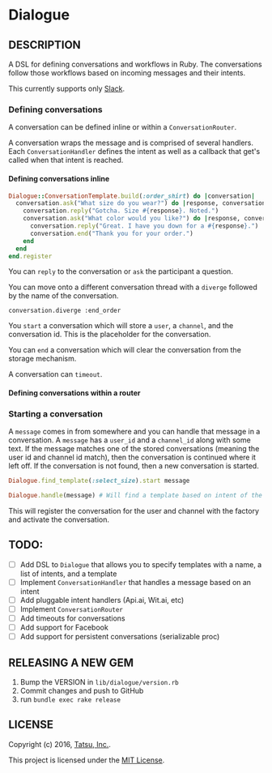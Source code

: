 Dialogue
========

## DESCRIPTION

A DSL for defining conversations and workflows in Ruby. The conversations follow those workflows based on incoming messages and their intents.

This currently supports only [Slack](https://slack.com).

### Defining conversations

A conversation can be defined inline or within a `ConversationRouter`.

A conversation wraps the message and is comprised of several handlers. Each `ConversationHandler` defines the intent as well as a callback that get's called when that intent is reached.

#### Defining conversations inline

```ruby
Dialogue::ConversationTemplate.build(:order_shirt) do |conversation|
  conversation.ask("What size do you wear?") do |response, conversation|
    conversation.reply("Gotcha. Size #{response}. Noted.")
    conversation.ask("What color would you like?") do |response, conversation|
      conversation.reply("Great. I have you down for a #{response}.")
      conversation.end("Thank you for your order.")
    end
  end
end.register
```

You can `reply` to the conversation or `ask` the participant a question.

You can move onto a different conversation thread with a `diverge` followed by the name of the conversation.

```
conversation.diverge :end_order
```

You `start` a conversation which will store a `user`, a `channel`, and the conversation id. This is the placeholder for the conversation.

You can `end` a conversation which will clear the conversation from the storage mechanism.

A conversation can `timeout`.

#### Defining conversations within a router

### Starting a conversation

A `message` comes in from somewhere and you can handle that message in a conversation. A `message` has a `user_id` and a `channel_id` along with some text. If the message matches one of the stored conversations (meaning the user id and channel id match), then the conversation is continued where it left off. If the conversation is not found, then a new conversation is started.

```ruby
Dialogue.find_template(:select_size).start message
```

```ruby
Dialogue.handle(message) # Will find a template based on intent of the message
```

This will register the conversation for the user and channel with the factory and activate the conversation.

## TODO:

- [ ] Add DSL to `Dialogue` that allows you to specify templates with a name, a list of intents, and a template
- [ ] Implement `ConversationHandler` that handles a message based on an intent
- [ ] Add pluggable intent handlers (Api.ai, Wit.ai, etc)
- [ ] Implement `ConversationRouter`
- [ ] Add timeouts for conversations
- [ ] Add support for Facebook
- [ ] Add support for persistent conversations (serializable proc)

## RELEASING A NEW GEM

1. Bump the VERSION in `lib/dialogue/version.rb`
1. Commit changes and push to GitHub
1. run `bundle exec rake release`

## LICENSE

Copyright (c) 2016, [Tatsu, Inc.](http://tatsu.io).

This project is licensed under the [MIT License](LICENSE.md).

